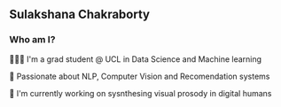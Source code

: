 ## Sulakshana Chakraborty

### Who am I?

👩🏻‍💻 I'm a grad student @ UCL in Data Science and Machine learning 

🌱 Passionate about NLP, Computer Vision and Recomendation systems 

🤖 I'm currently working on sysnthesing visual prosody in digital humans 
